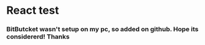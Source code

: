 # React test

### BitButcket wasn't setup on my pc, so added on github. Hope its considererd! Thanks